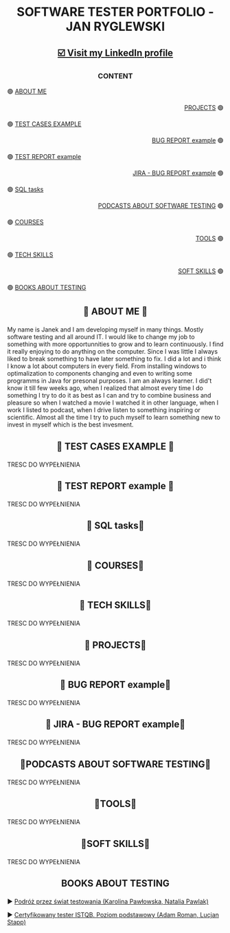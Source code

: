 # <p align="center"> SOFTWARE TESTER PORTFOLIO - JAN RYGLEWSKI  

## <p align="center"><a href="https://www.linkedin.com/in/janryglewski/" target="_blank">☑️ Visit my <b>LinkedIn</b> profile</a></p>


### <p align="center">CONTENT
🟢 [ABOUT ME](#aboutme) <p align="right">[PROJECTS](#projects) 🟢

🟢 [TEST CASES EXAMPLE](#testcases) <p align="right"> [BUG REPORT example](#bugreport) 🟢

🟢 [TEST REPORT example](#testreport) <p align="right"> [JIRA - BUG REPORT example](#jira) 🟢

🟢 [SQL tasks](#sql) <p align="right"> [PODCASTS ABOUT SOFTWARE TESTING](#podcasts) 🟢

🟢 [COURSES](#courses) <p align="right"> [TOOLS](#tools) 🟢

🟢 [TECH SKILLS](#techskills) <p align="right"> [SOFT SKILLS](#softskills) 🟢

🟢 [BOOKS ABOUT TESTING](#books) 
 

  

## <p align="center"><a name="aboutme"> 🤗 ABOUT ME 🤗 </a>
My name is Janek and I am developing myself in many things. Mostly software testing and all around IT. I would like to change my job to something with more opportunnities to grow and to learn continuously. I find it really enjoying to do anything on the computer. Since I was little I always liked to break something to have later something to fix. I did a lot and i think I know a lot about computers in every field. From installing windows to optimalization to components changing and even to writing some programms in Java for presonal purposes. I am an always learner. I did't know it till few weeks ago, when I realized that almost every time I do something I try to do it as best as I can and try to combine business and pleasure so when I watched a movie I watched it in other language, when I work I listed to podcast, when I drive listen to something inspiring or scientific. Almost all the time I try to puch myself to learn something new to invest in myself which is the best invesment.
## <p align="center"><a name="testcases"> 🤗 TEST CASES EXAMPLE 🤗 </a>
TRESC DO WYPEŁNIENIA
## <p align="center"><a name="testreport"> 🤗 TEST REPORT example 🤗 </a>
TRESC DO WYPEŁNIENIA
## <p align="center"><a name="sql"> 🤗 SQL tasks🤗 </a>
TRESC DO WYPEŁNIENIA
## <p align="center"><a name="courses"> 🤗 COURSES🤗 </a>
TRESC DO WYPEŁNIENIA
## <p align="center"><a name="techskills"> 🤗 TECH SKILLS🤗 </a>
TRESC DO WYPEŁNIENIA
## <p align="center"><a name="projects"> 🤗 PROJECTS🤗 </a>
TRESC DO WYPEŁNIENIA
## <p align="center"><a name="bugreport"> 🤗 BUG REPORT example🤗 </a>
TRESC DO WYPEŁNIENIA
## <p align="center"><a name="jira"> 🤗 JIRA - BUG REPORT example🤗 </a>
TRESC DO WYPEŁNIENIA
## <p align="center"><a name="podcasts"> 🤗PODCASTS ABOUT SOFTWARE TESTING🤗 </a>
TRESC DO WYPEŁNIENIA
## <p align="center"><a name="tools"> 🤗TOOLS🤗 </a>
TRESC DO WYPEŁNIENIA
## <p align="center"><a name="softskills"> 🤗SOFT SKILLS🤗 </a>
TRESC DO WYPEŁNIENIA
## <p align="center"><a name="books">BOOKS ABOUT TESTING</a>

:arrow_forward: <a href="https://www.funwithbugs.com/landingpage/juz_jest_dostepna/" target="_blank">Podróż przez świat testowania (Karolina Pawłowska, Natalia Pawlak)</a>

:arrow_forward: <a href="https://helion.pl/ksiazki/certyfikowany-tester-istqb-poziom-podstawowy-adam-roman-lucjan-stapp,ctispv.htm#format/e" target="_blank">Certyfikowany tester ISTQB. Poziom podstawowy (Adam Roman, Lucjan Stapp)</a>


